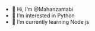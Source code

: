 - 👋 Hi, I’m @Mahanzamabi
- 👀 I’m interested in Python
- 🌱 I’m currently learning Node js


<!---
Mahanzamabi/Mahanzamabi is a ✨ special ✨ repository because its `README.md` (this file) appears on your GitHub profile.
You can click the Preview link to take a look at your changes.
--->
